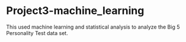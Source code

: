 # Project3-machine_learning
This used machine learning and statistical analysis to analyze the Big 5 Personality Test data set.
